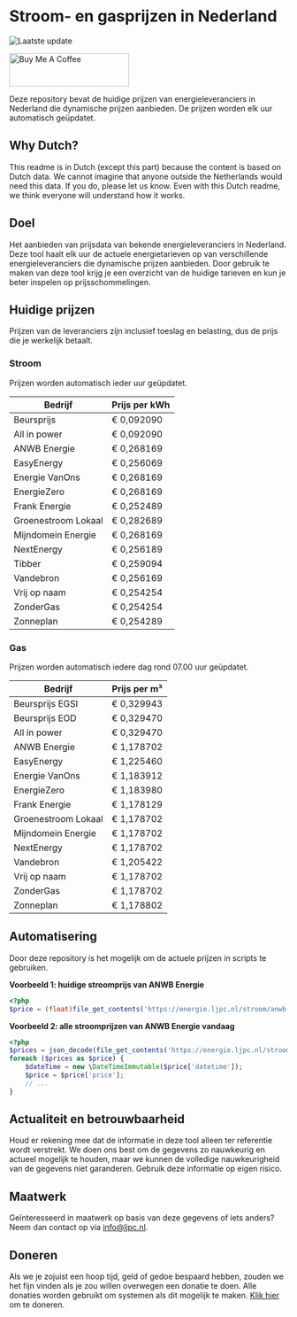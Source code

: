 # Stroom- en gasprijzen in Nederland

![Laatste update](https://img.shields.io/badge/laatste%20update-2025--04--25%2023%3A00%20CET-brightgreen)

<a href="https://www.buymeacoffee.com/Lars-" target="_blank"><img src="https://cdn.buymeacoffee.com/buttons/v2/default-orange.png" alt="Buy Me A Coffee" height="60" style="height: 60px !important;width: 217px !important;" ></a>

Deze repository bevat de huidige prijzen van energieleveranciers in Nederland die dynamische prijzen aanbieden. De prijzen worden elk uur automatisch geüpdatet.

## Why Dutch?

This readme is in Dutch (except this part) because the content is based on Dutch data. We cannot imagine that anyone outside the Netherlands would need this data. If you do, please let us know. Even with this Dutch readme, we think
everyone will understand how it works.

## Doel

Het aanbieden van prijsdata van bekende energieleveranciers in Nederland. Deze tool haalt elk uur de actuele energietarieven op van verschillende energieleveranciers die dynamische prijzen aanbieden. Door gebruik te maken van deze tool
krijg je een overzicht van de huidige tarieven en kun je beter inspelen op prijsschommelingen.

## Huidige prijzen

Prijzen van de leveranciers zijn inclusief toeslag en belasting, dus de prijs die je werkelijk betaalt.

### Stroom

Prijzen worden automatisch ieder uur geüpdatet.

 Bedrijf | Prijs per kWh 
---------|---------------
Beursprijs | € 0,092090
All in power | € 0,092090
ANWB Energie | € 0,268169
EasyEnergy | € 0,256069
Energie VanOns | € 0,268169
EnergieZero | € 0,268169
Frank Energie | € 0,252489
Groenestroom Lokaal | € 0,282689
Mijndomein Energie | € 0,268169
NextEnergy | € 0,256189
Tibber | € 0,259094
Vandebron | € 0,256169
Vrij op naam | € 0,254254
ZonderGas | € 0,254254
Zonneplan | € 0,254289


### Gas

Prijzen worden automatisch iedere dag rond 07.00 uur geüpdatet.

 Bedrijf | Prijs per m³ 
---------|--------------
Beursprijs EGSI | € 0,329943
Beursprijs EOD | € 0,329470
All in power | € 0,329470
ANWB Energie | € 1,178702
EasyEnergy | € 1,225460
Energie VanOns | € 1,183912
EnergieZero | € 1,183980
Frank Energie | € 1,178129
Groenestroom Lokaal | € 1,178702
Mijndomein Energie | € 1,178702
NextEnergy | € 1,178702
Vandebron | € 1,205422
Vrij op naam | € 1,178702
ZonderGas | € 1,178702
Zonneplan | € 1,178802


## Automatisering

Door deze repository is het mogelijk om de actuele prijzen in scripts te gebruiken.

**Voorbeeld 1: huidige stroomprijs van ANWB Energie**

```php
<?php
$price = (float)file_get_contents('https://energie.ljpc.nl/stroom/anwb-energie-nu.txt');

```

**Voorbeeld 2: alle stroomprijzen van ANWB Energie vandaag**

```php
<?php
$prices = json_decode(file_get_contents('https://energie.ljpc.nl/stroom/all-in-power-vandaag.json'),true);
foreach ($prices as $price) {
    $dateTime = new \DateTimeImmutable($price['datetime']);
    $price = $price['price'];
    // ...
}
```

## Actualiteit en betrouwbaarheid

Houd er rekening mee dat de informatie in deze tool alleen ter referentie wordt verstrekt. We doen ons best om de gegevens zo nauwkeurig en actueel mogelijk te houden, maar we kunnen de volledige nauwkeurigheid van de gegevens niet
garanderen. Gebruik deze informatie op eigen risico.

## Maatwerk

Geïnteresseerd in maatwerk op basis van deze gegevens of iets anders? Neem dan contact op
via [info@ljpc.nl](mailto:info@ljpc.nl?subject=Energie%20prijzen).

## Doneren

Als we je zojuist een hoop tijd, geld of gedoe bespaard hebben, zouden we het fijn vinden als je zou willen overwegen een
donatie te doen. Alle donaties worden gebruikt om systemen als dit mogelijk te
maken. [Klik hier](https://www.buymeacoffee.com/Lars-) om te doneren.
